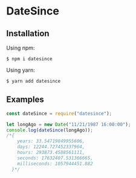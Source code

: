 # DateSince

## Installation
Using npm:
```shell
$ npm i datesince
```

Using yarn:
```shell
$ yarn add datesince
```

## Examples
```js
const dateSince = require("datesince");

let longAgo = new Date("11/21/1987 16:00:00");
console.log(dateSince(longAgo));
/*{
    years: 33.54719849955606,
    days: 12244.727452337964,
    hours: 293873.4588561111,
    seconds: 17632407.531366665,
    milliseconds: 1057944451.882
  }*/
```
